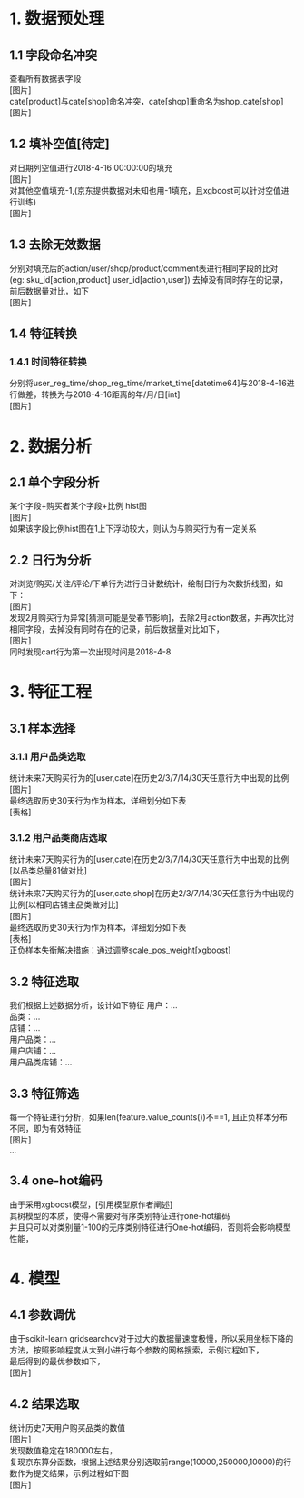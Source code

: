 # 1. 数据预处理
## 1.1 字段命名冲突
查看所有数据表字段      
[图片]    
cate[product]与cate[shop]命名冲突，cate[shop]重命名为shop_cate[shop]    
[图片]    
## 1.2 填补空值[待定]
对日期列空值进行2018-4-16 00:00:00的填充    
[图片]    
对其他空值填充-1,(京东提供数据对未知也用-1填充，且xgboost可以针对空值进行训练)    
[图片]    
## 1.3 去除无效数据
分别对填充后的action/user/shop/product/comment表进行相同字段的比对     
(eg: sku_id[action,product] user_id[action,user])
去掉没有同时存在的记录，前后数据量对比，如下    
[图片]    
## 1.4 特征转换
### 1.4.1 时间特征转换
分别将user_reg_time/shop_reg_time/market_time[datetime64]与2018-4-16进行做差，转换为与2018-4-16距离的年/月/日[int]    
[图片]    

# 2. 数据分析
## 2.1 单个字段分析
某个字段+购买者某个字段+比例 hist图             
[图片]      
如果该字段比例hist图在1上下浮动较大，则认为与购买行为有一定关系
## 2.2 日行为分析
对浏览/购买/关注/评论/下单行为进行日计数统计，绘制日行为次数折线图，如下：    
[图片]    
发现2月购买行为异常[猜测可能是受春节影响]，去除2月action数据，并再次比对相同字段，去掉没有同时存在的记录，前后数据量对比如下，    
[图片]      
同时发现cart行为第一次出现时间是2018-4-8    

# 3. 特征工程
## 3.1 样本选择
### 3.1.1 用户品类选取
统计未来7天购买行为的[user,cate]在历史2/3/7/14/30天任意行为中出现的比例    
[图片]        
最终选取历史30天行为作为样本，详细划分如下表    
[表格]
### 3.1.2 用户品类商店选取
统计未来7天购买行为的[user,cate]在历史2/3/7/14/30天任意行为中出现的比例[以品类总量81做对比]              
[图片]       
统计未来7天购买行为的[user,cate,shop]在历史2/3/7/14/30天任意行为中出现的比例[以相同店铺主品类做对比]     
[图片]         
最终选取历史30天行为作为样本，详细划分如下表      
[表格]      
正负样本失衡解决措施：通过调整scale_pos_weight[xgboost]      
## 3.2 特征选取
我们根据上述数据分析，设计如下特征
用户：...    
品类：...        
店铺：...       
用户品类：...       
用户店铺：...         
用户品类店铺：...          
## 3.3 特征筛选          
每一个特征进行分析，如果len(feature.value_counts())不==1, 且正负样本分布不同，即为有效特征      
[图片]    
...
## 3.4 one-hot编码
由于采用xgboost模型，[引用模型原作者阐述]       
其树模型的本质，使得不需要对有序类别特征进行one-hot编码      
并且只可以对类别量1-100的无序类别特征进行One-hot编码，否则将会影响模型性能，

# 4. 模型
## 4.1 参数调优
由于scikit-learn gridsearchcv对于过大的数据量速度极慢，所以采用坐标下降的方法，按照影响程度从大到小进行每个参数的网格搜索，示例过程如下，    
最后得到的最优参数如下，    
[图片]
## 4.2 结果选取
统计历史7天用户购买品类的数值      
[图片]        
发现数值稳定在180000左右，          
复现京东算分函数，根据上述结果分别选取前range(10000,250000,10000)的行数作为提交结果，示例过程如下图     
[图片]       




